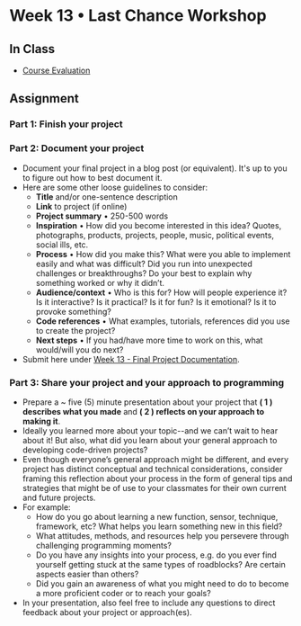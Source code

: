 # Week 13 • Last Chance Workshop

## In Class

- [Course Evaluation](https://go.blueja.io/yVCyTnWND0me9xprJ52XYQ)

## Assignment

### Part 1: Finish your project

### Part 2: Document your project

- Document your final project in a blog post (or equivalent). It's up to you to
  figure out how to best document it.
- Here are some other loose guidelines to consider:
  - **Title** and/or one-sentence description
  - **Link** to project (if online)
  - **Project summary** • 250-500 words
  - **Inspiration** • How did you become interested in this idea? Quotes,
  photographs, products, projects, people, music, political events, social ills,
  etc.
  - **Process** • How did you make this? What were you able to implement easily
  and what was difficult? Did you run into unexpected challenges or
  breakthroughs? Do your best to explain why something worked or why it didn’t.
  - **Audience/context** • Who is this for? How will people experience it? Is it
  interactive? Is it practical? Is it for fun? Is it emotional? Is it to provoke
  something?
  - **Code references** • What examples, tutorials, references did you use to
  create the project?
  - **Next steps** • If you had/have more time to work on this, what would/will
  you do next?
- Submit here under [Week 13 - Final Project
  Documentation](https://forms.gle/ec4VxRgt8CtAjDGU7).

### Part 3: Share your project and your approach to programming

- Prepare a ~ five (5) minute presentation about your project that **( 1 )
  describes what you made** and **( 2 ) reflects on your approach to making it**.
- Ideally you learned more about your topic--and we can’t wait to hear about it!
  But also, what did you learn about your general approach to developing
  code-driven projects?
- Even though everyone’s general approach might be different, and every project
  has distinct conceptual and technical considerations, consider framing this
  reflection about your process in the form of general tips and strategies that
  might be of use to your classmates for their own current and future projects.
- For example:
  - How do you go about learning a new function, sensor, technique, framework, etc? What helps you learn something new in this field?
  - What attitudes, methods, and resources help you persevere through challenging programming moments?
  - Do you have any insights into your process, e.g. do you ever find yourself getting stuck at the same types of roadblocks? Are certain aspects easier than others?
  - Did you gain an awareness of what you might need to do to become a more
    proficient coder or to reach your goals?
- In your presentation, also feel free to include any questions to direct
  feedback about your project or approach(es).
